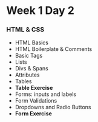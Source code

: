 # Week 1 Day 2

### HTML & CSS

* HTML Basics
* HTML Boilerplate & Comments
* Basic Tags
* Lists
* Divs & Spans
* Attributes
* Tables
* **Table Exercise**
* Forms: inputs and labels
* Form Validations
* Dropdowns and Radio Buttons
* **Form Exercise**
